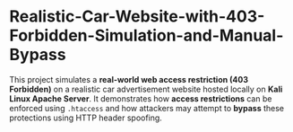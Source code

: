# Realistic-Car-Website-with-403-Forbidden-Simulation-and-Manual-Bypass
This project simulates a **real-world web access restriction (403 Forbidden)** on a realistic car advertisement website hosted locally on **Kali Linux Apache Server**. It demonstrates how **access restrictions** can be enforced using `.htaccess` and how attackers may attempt to **bypass** these protections using HTTP header spoofing.
